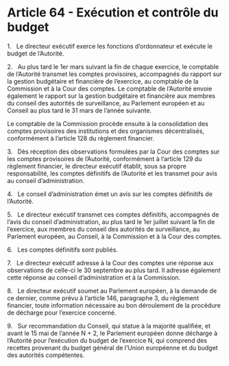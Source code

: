 # Article 64 - Exécution et contrôle du budget


1.   Le directeur exécutif exerce les fonctions d’ordonnateur et exécute le budget de l’Autorité.

2.   Au plus tard le 1er mars suivant la fin de chaque exercice, le comptable de l’Autorité transmet les comptes provisoires, accompagnés du rapport sur la gestion budgétaire et financière de l’exercice, au comptable de la Commission et à la Cour des comptes. Le comptable de l’Autorité envoie également le rapport sur la gestion budgétaire et financière aux membres du conseil des autorités de surveillance, au Parlement européen et au Conseil au plus tard le 31 mars de l’année suivante.

Le comptable de la Commission procède ensuite à la consolidation des comptes provisoires des institutions et des organismes décentralisés, conformément à l’article 128 du règlement financier.

3.   Dès réception des observations formulées par la Cour des comptes sur les comptes provisoires de l’Autorité, conformément à l’article 129 du règlement financier, le directeur exécutif établit, sous sa propre responsabilité, les comptes définitifs de l’Autorité et les transmet pour avis au conseil d’administration.

4.   Le conseil d’administration émet un avis sur les comptes définitifs de l’Autorité.

5.   Le directeur exécutif transmet ces comptes définitifs, accompagnés de l’avis du conseil d’administration, au plus tard le 1er juillet suivant la fin de l’exercice, aux membres du conseil des autorités de surveillance, au Parlement européen, au Conseil, à la Commission et à la Cour des comptes.

6.   Les comptes définitifs sont publiés.

7.   Le directeur exécutif adresse à la Cour des comptes une réponse aux observations de celle-ci le 30 septembre au plus tard. Il adresse également cette réponse au conseil d’administration et à la Commission.

8.   Le directeur exécutif soumet au Parlement européen, à la demande de ce dernier, comme prévu à l’article 146, paragraphe 3, du règlement financier, toute information nécessaire au bon déroulement de la procédure de décharge pour l’exercice concerné.

9.   Sur recommandation du Conseil, qui statue à la majorité qualifiée, et avant le 15 mai de l’année N + 2, le Parlement européen donne décharge à l’Autorité pour l’exécution du budget de l’exercice N, qui comprend des recettes provenant du budget général de l’Union européenne et du budget des autorités compétentes.
